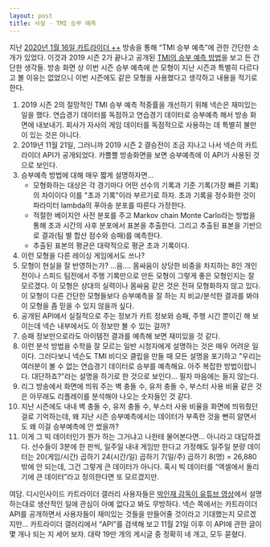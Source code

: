 ```yaml
---
layout: post
title: 사설 - TMI 승부 예측
---
```


지난 [2020년 1월 16일 카트라이더 ++](https://youtu.be/Pb8ZGYBxCEI?t=9753) 방송을 통해 “TMI 승부 예측”에 관한 간단한 소개가 있었다. 이것과 2019 시즌 2가 끝나고 공개된 [TMI의 승부 예측 방법](https://tmi.nexon.com/kart/lab/19)을 보고 든 간단한 생각들. 방송 화면 상 이번 시즌 승부 예측에 쓴 모형이 지난 시즌과 특별히 다르다고 볼 이유는 없었으니 이번 시즌에도 같은 모형을 사용했다고 생각하고 내용을 적기로 한다. 

1. 2019 시즌 2의 절망적인 TMI 승부 예측 적중률을 개선하기 위해 넥슨은 재미있는 일을 했다. 연습경기 데이터를 독점하고 연습경기 데이터로 승부예측 해서 방송 화면에 내보내기. 회사가 자사의 게임 데이터를 독점적으로 사용하는 데 특별히 불만이 있는 것은 아니다.
2. 2019년 11월 21일, 그러니까 2019 시즌 2 결승전이 조금 지나고 나서 넥슨의 카트라이더 API가 공개되었다. 카쁠쁠 방송화면을 보면 승부예측에 이 API가 사용된 것으로 보인다.
3. 승부예측 방법에 대해 매우 짧게 설명하자면...
    - 모형화하는 대상은 각 경기마다 어떤 선수의 기록과 기준 기록(가장 빠른 기록)의 차이이다 이를 "초과 기록"이라 부르기로 하자. 초과 기록을 정수화한 것이 파라미터 lambda의 푸아송 분포를 따른다 가정한다. 
    - 적절한 베이지안 사전 분포를 주고 Markov chain Monte Carlo라는 방법을 통해 초과 시간의 사후 분포에서 표본을 추출한다. 그리고 추출된 표본을 기반으로 결과(팀 별 합산 점수와 승패)를 예측한다. 
    - 추출된 표본의 평균은 대략적으로 평균 초과 기록이다.
4. 이런 모형을 다른 레이싱 게임에서도 쓰나?
5. 모형이 현실을 잘 반영하는가? ...음.... 몸싸움이 상당한 비중을 차지하는 8인 개인전이나 스피드 팀전에서 주행 기록만으로 만든 모형이 그렇게 좋은 모형인지는 잘 모르겠다. 이 모형은 상대의 실력이나 몸싸움 같은 것은 전혀 모형화하지 않고 있다. 이 모형이 다른 간단한 모형들보다 승부예측을 잘 하는 지 비교/분석한 결과를 봐야 이 모형을 좀 믿을 수 있지 않을까 싶다.
6. 공개된 API에서 실질적으로 주는 정보가 카트 정보와 승패, 주행 시간 뿐이긴 해 보이는데 넥슨 내부에서도 이 정보만 볼 수 있는 걸까?
7. 승패 정보만으로라도 아이템전 결과를 예측해 보면 재미있을 것 같다.
8. 이런 분석 방법을 수학을 잘 모르는 일반 시청자에게 설명하는 것은 매우 어려운 일이다. 그러다보니 넥슨도 TMI 비디오 클립을 만들 때 모든 설명을 포기하고 "우리는 여러분이 볼 수 없는 연습경기 데이터로 승부를 예측해요. 아주 복잡한 방법이랍니다. 대단하죠?"라는 설명을 하기로 한 것으로 보인다... 필자 마음에는 들지 않는다.
9. 리그 방송에서 화면에 띄워 주는 벽 충돌 수, 유저 충돌 수, 부스터 사용 비율 같은 것은 아무래도 리플레이를 분석해야 나오는 숫자들인 것 같다.
10. 지난 시즌에도 내내 벽 충돌 수, 유저 충돌 수, 부스터 사용 비율을 화면에 띄워줬던 걸로 기억하는데, 왜 지난 시즌 승부예측에서는 데이터가 부족한 것을 뻔히 알면서도 왜 이걸 승부예측에 안 썼을까?
11. 이게 그 빅 데이터인가 뭔가 하는 그거냐고 나한테 물어본다면... 아니라고 대답하겠다. 선수들이 3분에 한 판씩, 일주일 내내 게임만 한다고 가정해도 일주일 분량 데이터는 20(게임/시간) 곱하기 24(시간/일) 곱하기 7(일/주) 곱하기 8(명) = 26,880밖에 안 되는데, 그건 그렇게 큰 데이터가 아니다. 혹시 빅 데이터를 “엑셀에서 돌리기에 큰 데이터”라고 정의한다면 또 모르겠지만.

여담. 디시인사이드 카트라이더 갤러리 사용자들은 [박인재 감독이 유튜브 영상](https://youtu.be/1zCzVqNs2J4?t=343)에서 설명하는대로 생산적인 일에 관심이 아예 없다고 봐도 무방하다. 
넥슨 쪽에서는 카트라이더 API를 공개하면서 사용자들이 재미있는 것들을 만들어줄 것이라고 기대했는지 모르겠지만... 
카트라이더 갤러리에서 “API”를 검색해 보고 11월 21일 이후 이 API에 관한 글이 몇 개나 되는 지 세어 보자. 대략 19만 개의 게시글 중 정확히 네 개고, 모두 묻혔다.
